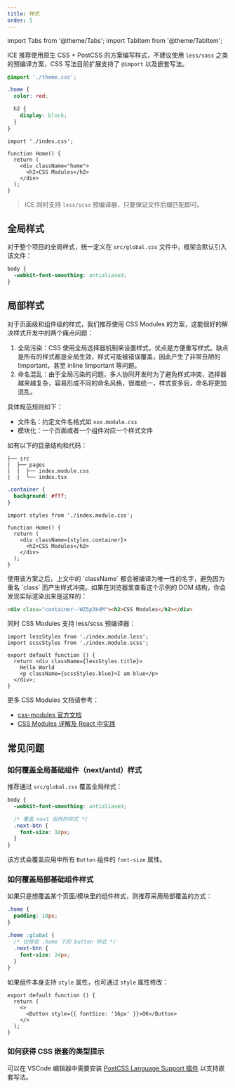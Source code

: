 ```yaml
---
title: 样式
order: 5
---
```

import Tabs from '@theme/Tabs';
import TabItem from '@theme/TabItem';

ICE 推荐使用原生 CSS + PostCSS 的方案编写样式，不建议使用 `less/sass` 之类的预编译方案，CSS 写法目前扩展支持了 `@import` 以及嵌套写法。

<Tabs>
<TabItem value="css" label="index.css">

```css
@import './theme.css';

.home {
  color: red;

  h2 {
    display: block;
  }
}
```

</TabItem>
<TabItem value="tsx" label="index.tsx">

```tsx
import './index.css';

function Home() {
  return (
    <div className="home">
      <h2>CSS Modules</h2>
    </div>
  );
}
```

</TabItem>
</Tabs>

> ICE 同时支持 `less/scss` 预编译器，只要保证文件后缀匹配即可。

## 全局样式

对于整个项目的全局样式，统一定义在 `src/global.css` 文件中，框架会默认引入该文件：

```css
body {
  -webkit-font-smoothing: antialiased;
}
```

## 局部样式

对于页面级和组件级的样式，我们推荐使用 CSS Modules 的方案，这能很好的解决样式开发中的两个痛点问题：

1. 全局污染：CSS 使用全局选择器机制来设置样式，优点是方便重写样式。缺点是所有的样式都是全局生效，样式可能被错误覆盖，因此产生了非常丑陋的 !important，甚至 inline !important 等问题。
2. 命名混乱：由于全局污染的问题，多人协同开发时为了避免样式冲突，选择器越来越复杂，容易形成不同的命名风格，很难统一，样式变多后，命名将更加混乱。

具体规范规则如下：

- 文件名：约定文件名格式如 `xxx.module.css`
- 模块化：一个页面或者一个组件对应一个样式文件

如有以下的目录结构和代码：

```
├── src
|  ├── pages
|  |  ├── index.module.css
|  |  └── index.tsx
```

<Tabs>
<TabItem value="css" label="index.module.css">

```css
.container {
  background: #fff;
}
```

</TabItem>
<TabItem value="tsx" label="index.tsx">

```tsx
import styles from './index.module.css';

function Home() {
  return (
    <div className={styles.container}>
      <h2>CSS Modules</h2>
    </div>
  );
}
```

</TabItem>
</Tabs>
使用该方案之后，上文中的 `className` 都会被编译为唯一性的名字，避免因为重名 `class` 而产生样式冲突。如果在浏览器里查看这个示例的 DOM 结构，你会发现实际渲染出来是这样的：

```html
<div class="container--WZ5p3kdM"><h2>CSS Modules</h2></div>
```

同时 CSS Modules 支持 less/scss 预编译器：

```tsx
import lessStyles from './index.module.less';
import scssStyles from './index.module.scss';
 
export default function () {
  return <div className={lessStyles.title}>
    Hello World
    <p className={scssStyles.blue}>I am blue</p>
  </div>;
}
```

更多 CSS Modules 文档请参考：

- [css-modules 官方文档](https://github.com/css-modules/css-modules)
- [CSS Modules 详解及 React 中实践](https://zhuanlan.zhihu.com/p/20495964)

## 常见问题

### 如何覆盖全局基础组件（next/antd）样式

推荐通过 `src/global.css` 覆盖全局样式：

```css title="src/global.css"
body {
  -webkit-font-smoothing: antialiased;

  /* 覆盖 next 组件的样式 */
  .next-btn {
    font-size: 18px;
  }
}
```

该方式会覆盖应用中所有 `Button` 组件的 `font-size` 属性。

### 如何覆盖局部基础组件样式

如果只是想覆盖某个页面/模块里的组件样式，则推荐采用局部覆盖的方式：

```css title="./pages/Home/index.module.css"
.home {
  padding: 10px;
}

.home :global {
  /* 仅修改 .home 下的 button 样式 */
  .next-btn {
    font-size: 24px;
  }
}
```

如果组件本身支持 `style` 属性，也可通过 `style` 属性修改：

```tsx title="./pages/Home/index.tsx"
export default function () {
  return (
    <>
      <Button style={{ fontSize: '16px' }}>OK</Button>
    </>
  );
}
```

### 如何获得 CSS 嵌套的类型提示

可以在 VSCode 编辑器中需要安装 [PostCSS Language Support 插件](https://marketplace.visualstudio.com/items?itemName=csstools.postcss) 以支持嵌套写法。
